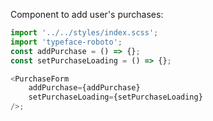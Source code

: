 Component to add user's purchases:

```js
import '../../styles/index.scss';
import 'typeface-roboto';
const addPurchase = () => {};
const setPurchaseLoading = () => {};

<PurchaseForm
    addPurchase={addPurchase}
    setPurchaseLoading={setPurchaseLoading}
/>;
```
